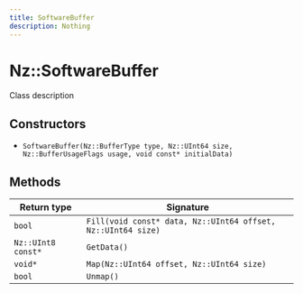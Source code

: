 ```yaml
---
title: SoftwareBuffer
description: Nothing
---
```


# Nz::SoftwareBuffer

Class description

## Constructors

- `SoftwareBuffer(Nz::BufferType type, Nz::UInt64 size, Nz::BufferUsageFlags usage, void const* initialData)`

## Methods

| Return type | Signature |
| ----------- | --------- |
| `bool` | `Fill(void const* data, Nz::UInt64 offset, Nz::UInt64 size)` |
| `Nz::UInt8 const*` | `GetData()` |
| `void*` | `Map(Nz::UInt64 offset, Nz::UInt64 size)` |
| `bool` | `Unmap()` |
